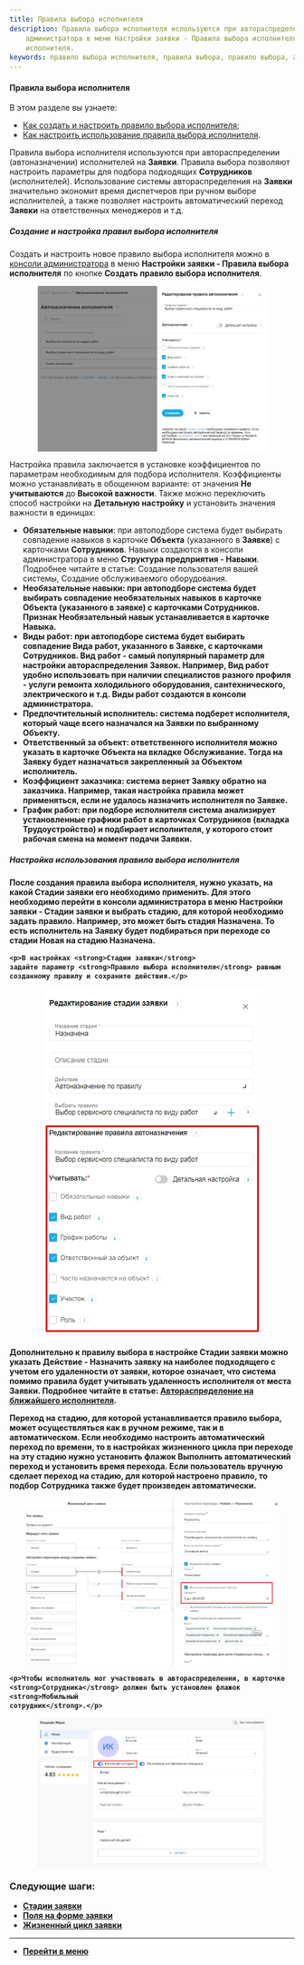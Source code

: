 ```yaml
---
title: Правила выбора исполнителя
description: Правила выбора исполнителя используются при автораспределении (автоназначении) исполнителей на Заявки. Создать и настроить новое правило выбора исполнителя можно в консоли
    администратора в меню Настройки заявки - Правила выбора исполнителя по кнопке Создать правило выбора
    исполнителя.
keywords: правило выбора исполнителя, правила выбора, правило выбора, автоназначение исполнителя, правило автоназначения, hubex, хабекс, хубекс, хабикс
---
```


#### Правила выбора исполнителя
В этом разделе вы узнаете:
<html>
<meta charset="utf-8">
<ul>
    <li><a href="#createrule">Как создать и настроить правило выбора исполнителя</a>;</li>
    <li><a href="#settings">Как настроить использование правила выбора исполнителя</a>.</li>
</ul>
</html>

<body>
<p>Правила выбора исполнителя используются при автораспределении (автоназначении) исполнителей на <strong>Заявки</strong>. Правила выбора
    позволяют настроить параметры для подбора подходящих <strong>Сотрудников</strong> (исполнителей). Использование
    системы автораспределения на <strong>Заявки</strong> значительно экономит время диспетчеров при ручном выборе исполнителей, а также
    позволяет настроить автоматический переход <strong>Заявки</strong> на ответственных менеджеров и т.д. </p>

<h5 id="createrule">Создание и настройка правил выбора исполнителя</h5>
<p>Создать и настроить новое правило выбора исполнителя можно в <a
        href="https://wiki.hubex.ru/docs/FAQ/RU/admin/HowToEnterTheAdmin.html">консоли
    администратора</a> в меню <strong>Настройки заявки - Правила выбора исполнителя</strong> по кнопке <strong>Создать правило выбора
    исполнителя</strong>.</p>
<div>
    <img style="margin: 0 auto; display: block; max-width: 80%;"
         src="/attachments/images/FAQ/ADMIN/RulesOfChoice/Rule.jpg"/>
</div>
<p>Настройка правила заключается в установке коэффициентов по параметрам необходимым для подбора исполнителя.
    Коэффициенты можно устанавливать в обощенном варианте: от значения <strong>Не учитываются</strong> до <strong>Высокой важности</strong>. Также можно
    переключить способ настройки на <strong>Детальную настройку</strong> и установить значения важности в единицах:</p>
<ul>
    <li><strong>Обязательные навыки</strong>: при автоподборе система будет выбирать совпадение навыков в карточке <strong>Объекта</strong> (указанного в
        <strong>Заявке</strong>) с карточками <strong>Сотрудников</strong>.
        Навыки создаются в консоли администратора в меню <strong>Структура предприятия - Навыки</strong>. Подробнее читайте в статье:
        Создание пользователя вашей системы, Создание обслуживаемого оборудования.
    </li>
    <li><strong>Необязательные навыки<strong>: при автоподборе система будет выбирать совпадение необязательных навыков в карточке
        <strong>Объекта</strong> (указанного в заявке) с карточками <strong>Сотрудников</strong>.
        Признак <strong>Необязательный навык</strong> устанавливается в карточке <strong>Навыка</strong>.
    </li>
    <li><strong>Виды работ</strong>: при автоподборе система будет выбирать совпадение <strong>Вида работ</strong>, указанного в <strong>Заявке</strong>, с карточками
        <strong>Сотрудников</strong>.
        <strong>Вид работ</strong> - самый популярный параметр для настройки
        автораспределения <strong>Заявок</strong>. Например, <strong>Вид работ</strong> удобно использовать при наличии специалистов разного профиля -
        услуги ремонта холодильного оборудования, сантехнического, электрического и т.д.
        <strong>Виды работ</strong> создаются в консоли администратора.
    </li>
    <li><strong>Предпочтительный исполнитель</strong>: система подберет исполнителя, который чаще всего назначался на <strong>Заявки</strong> по
        выбранному <strong>Объекту</strong>.
    </li>
    <li><strong>Ответственный за объект</strong>: ответственного исполнителя можно указать в карточке <strong>Объекта</strong> на вкладке <strong>Обслуживание</strong>.
        Тогда на <strong>Заявку</strong> будет
        назначаться закрепленный за <strong>Объектом</strong> исполнитель.
    </li>
    <li><strong>Коэффициент заказчика</strong>: система вернет <strong>Заявку</strong> обратно на заказчика. Например, такая настройка правила может
        применяться, если не удалось
        назначить исполнителя по <strong>Заявке</strong>.
    </li>
    <li><strong>График работ</strong>: при подборе исполнителя система анализирует установленные графики работ в карточках <strong>Сотрудников</strong>
        (вкладка
        <strong>Трудоустройство</strong>) и подбирает исполнителя, у которого стоит рабочая смена на момент подачи <strong>Заявки</strong>.
    </li>

</ul>


<h5 id="settings">Настройка использования правила выбора исполнителя</h5>
<p>После создания правила выбора исполнителя, нужно указать, на какой <strong>Стадии заявки</strong> его необходимо применить. Для этого
    необходимо перейти в консоли администратора в меню <strong>Настройки заявки - Стадии заявки</strong> и выбрать стадию, для которой
    необходимо задать правило.
    Например, это может быть стадия Назначена. То есть исполнитель на <strong>Заявку</strong> будет подбираться при переходе со стадии
    Новая на стадию Назначена.</p>

    <p>В настройках <strong>Стадии заявки</strong>
    задайте параметр <strong>Правило выбора исполнителя</strong> равным созданному правилу и сохраните действия.</p>
<div>
    <img style="margin: 0 auto; display: block; max-width: 80%;"
         src="/attachments/images/FAQ/ADMIN/RulesOfChoice/StageTicket.jpg"/>
</div>

<p>Дополнительно к правилу выбора в настройке <strong>Стадии заявки</strong> можно указать <strong>Действие - Назначить заявку на наиболее подходящего
    с учетом его удаленности от заявки</strong>, которое означает, что система помимо правила будет учитывать удаленность
    исполнителя от места <strong>Заявки</strong>. Подробнее читайте в статье: <a href="https://wiki.hubex.ru/docs/FAQ/RU/user/RulesOfChoiceGEO.html">Автораспределение на ближайшего исполнителя</a>.</p>


<p>Переход на стадию, для которой устанавливается правило выбора, может осуществляться как в ручном режиме, так и в автоматическом. Если необходимо настроить
    автоматический переход по времени, то в настройках жизненного цикла при переходе на эту стадию нужно установить
    флажок <strong>Выполнить автоматический переход</strong> и установить время перехода. Если пользователь вручную сделает переход на
    стадию, для которой настроено правило, то подбор <strong>Сотрудника</strong> также будет произведен автоматически.</p>
<div>
    <img style="margin: 0 auto; display: block; max-width: 90%;"
         src="/attachments/images/FAQ/ADMIN/RulesOfChoice/CustomStage.jpg"/>
</div>

    <p>Чтобы исполнитель мог участвовать в автораспределении, в карточке <strong>Сотрудника</strong> должен быть установлен флажок <strong>Мобильный
    сотрудник</strong>.</p>
<div>
    <img style="margin: 0 auto; display: block; max-width: 80%;"
         src="/attachments/images/FAQ/ADMIN/RulesOfChoice/Engineer.jpg"/>
</div>
</body>

### Следующие шаги:
- [Стадии заявки](./StageType.md)
- [Поля  на форме заявки](./ElementsOfInterface.md)
- [Жизненный цикл заявки](./TicketLifeCycle.md)

____
- [Перейти в меню](http://wiki.hubex.ru)
